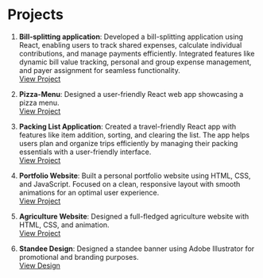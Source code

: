 # Projects

1. **Bill-splitting application**: Developed a bill-splitting application using React, enabling users to track shared expenses, calculate individual contributions, and manage payments efficiently. Integrated features like dynamic bill value tracking, personal and group expense management, and payer assignment for seamless functionality.  
   [View Project](https://sairaf-dev.github.io/EatSplit/)

2. **Pizza-Menu**: Designed a user-friendly React web app showcasing a pizza menu.  
   [View Project](https://sairaf-dev.github.io/PizzaMenu/)

3. **Packing List Application**: Created a travel-friendly React app with features like item addition, sorting, and clearing the list. The app helps users plan and organize trips efficiently by managing their packing essentials with a user-friendly interface.  
   [View Project](https://sairaf-dev.github.io/TravellList/)

4. **Portfolio Website**: Built a personal portfolio website using HTML, CSS, and JavaScript. Focused on a clean, responsive layout with smooth animations for an optimal user experience.  
   [View Project](https://sairaf-dev.github.io/PersonalPortfolioWebsite/)

5. **Agriculture Website**: Designed a full-fledged agriculture website with HTML, CSS, and animation.  
   [View Project](https://sairaf-dev.github.io/AgricultureDesignWebsite/)

6. **Standee Design**: Designed a standee banner using Adobe Illustrator for promotional and branding purposes.  
   [View Design](https://drive.google.com/file/d/1EwVqvAmPxlshadrPADjmGbgDUmbuFDLh/view)
